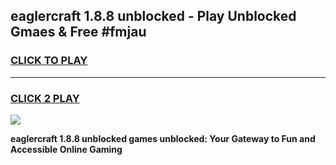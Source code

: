 
## eaglercraft 1.8.8 unblocked - Play Unblocked Gmaes & Free #fmjau
<h3>
<a href="https://news.freeplayer.one?title=eaglercraft_1.8.8_unblocked&ref=26F">CLICK TO PLAY</a></h3>
<hr>

<h3>
<a href="https://news.freeplayer.one?title=eaglercraft_1.8.8_unblocked&ref=26F">CLICK 2 PLAY</a>
  
</h3>

<a href="https://news.freeplayer.one?title=eaglercraft_1.8.8_unblocked&ref=26F/"><img src="https://clearcache.store/games.png"></a>


**eaglercraft 1.8.8 unblocked games unblocked: Your Gateway to Fun and Accessible Online Gaming**

